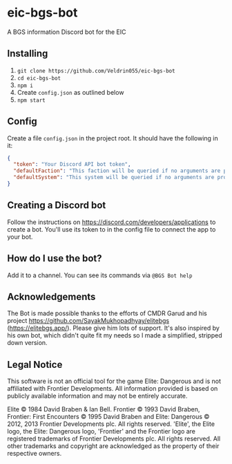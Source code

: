 # eic-bgs-bot
A BGS information Discord bot for the EIC

## Installing
1. `git clone https://github.com/Veldrin055/eic-bgs-bot`
1. `cd eic-bgs-bot`
1. `npm i`
1. Create `config.json` as outlined below
1. `npm start`

## Config

Create a file `config.json` in the project root. It should have the following in it:

```json
{
  "token": "Your Discord API bot token",
  "defaultFaction": "This faction will be queried if no arguments are provided to the 'faction' command, eg 'East India Company'",
  "defaultSystem": "This system will be queried if no arguments are provided to the 'system' command, eg 'LTT 1349'"
}
```

## Creating a Discord bot
Follow the instructions on https://discord.com/developers/applications to create a bot. You'll use its token to in the config file to connect the app to your bot.

## How do I use the bot?
Add it to a channel. You can see its commands via `@BGS Bot help`

## Acknowledgements
The Bot is made possible thanks to the efforts of CMDR Garud and his project https://github.com/SayakMukhopadhyay/elitebgs (https://elitebgs.app/). Please give him lots of support. It's also inspired by his own bot, which didn't quite fit my needs so I made a simplified, stripped down version.

## Legal Notice
This software is not an official tool for the game Elite: Dangerous and is not affiliated with Frontier Developments. All information provided is based on publicly available information and may not be entirely accurate.

Elite © 1984 David Braben & Ian Bell. Frontier © 1993 David Braben, Frontier: First Encounters © 1995 David Braben and Elite: Dangerous © 2012, 2013 Frontier Developments plc. All rights reserved. 'Elite', the Elite logo, the Elite: Dangerous logo, 'Frontier' and the Frontier logo are registered trademarks of Frontier Developments plc. All rights reserved. All other trademarks and copyright are acknowledged as the property of their respective owners.
